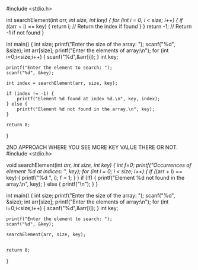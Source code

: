 #include <stdio.h>

int searchElement(int *arr, int size, int key) {
    for (int i = 0; i < size; i++) {
        if (*(arr + i) == key) {
            return i; // Return the index if found
        }
    }
    return -1; // Return -1 if not found
}

int main() {
    int size;
    printf("Enter the size of the array: ");
    scanf("%d", &size);
    int arr[size];
    printf("Enter the elements of array:\n");
    for (int i=0;i<size;i++)
    {
        scanf("%d",&arr[i]);
    }
    int key;

    printf("Enter the element to search: ");
    scanf("%d", &key);

    int index = searchElement(arr, size, key);

    if (index != -1) {
        printf("Element %d found at index %d.\n", key, index);
    } else {
        printf("Element %d not found in the array.\n", key);
    }

    return 0;
}



2ND APPROACH WHERE YOU SEE MORE KEY VALUE THERE OR NOT.
#include <stdio.h>

void searchElement(int *arr, int size, int key) {
    int f=0;
    printf("Occurrences of element %d at indices: ", key);
    for (int i = 0; i < size; i++) {
        if (*(arr + i) == key) {
            printf("%d ", i);
            f = 1;
        }
    }
    if (!f) {
        printf("Element %d not found in the array.\n", key);
    } 
    else {
        printf("\n");
    }
}

int main() {
    int size;
    printf("Enter the size of the array: ");
    scanf("%d", &size);
    int arr[size];
    printf("Enter the elements of array:\n");
    for (int i=0;i<size;i++)
    {
        scanf("%d",&arr[i]);
    }
    int key;

    printf("Enter the element to search: ");
    scanf("%d", &key);

    searchElement(arr, size, key);


    return 0;
}



